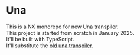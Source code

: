 # Una

This is a NX monorepo for new Una transpiler. <br/>
This project is started from scratch in January 2025. <br/>
It'll be built with TypeScript. <br/>
It'll substitute the [old una transpiler](https://github.com/una-language/una-language). <br/>
